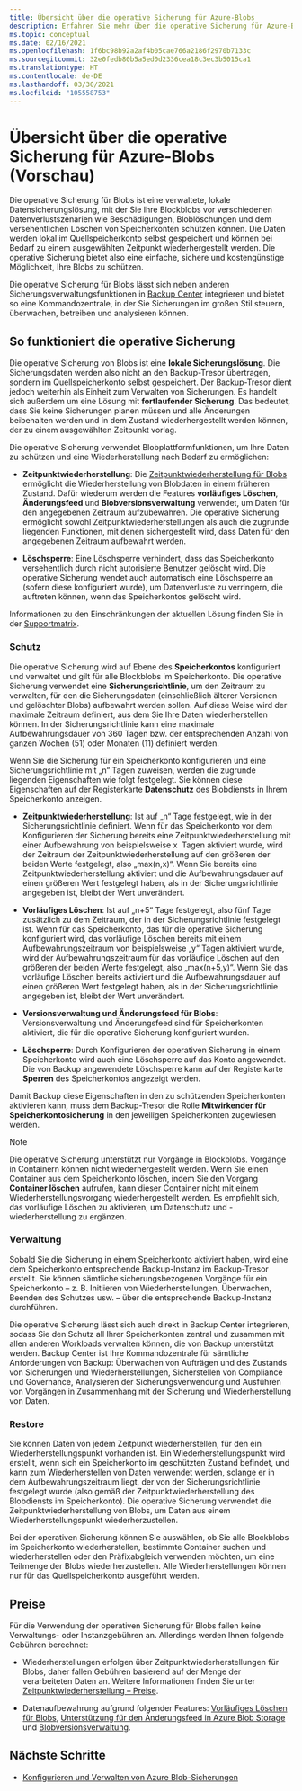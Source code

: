 ```yaml
---
title: Übersicht über die operative Sicherung für Azure-Blobs
description: Erfahren Sie mehr über die operative Sicherung für Azure-Blobs (Vorschau).
ms.topic: conceptual
ms.date: 02/16/2021
ms.openlocfilehash: 1f6bc98b92a2af4b05cae766a2186f2970b7133c
ms.sourcegitcommit: 32e0fedb80b5a5ed0d2336cea18c3ec3b5015ca1
ms.translationtype: HT
ms.contentlocale: de-DE
ms.lasthandoff: 03/30/2021
ms.locfileid: "105558753"
---
```

# <a name="overview-of-operational-backup-for-azure-blobs-in-preview"></a>Übersicht über die operative Sicherung für Azure-Blobs (Vorschau)

Die operative Sicherung für Blobs ist eine verwaltete, lokale Datensicherungslösung, mit der Sie Ihre Blockblobs vor verschiedenen Datenverlustszenarien wie Beschädigungen, Bloblöschungen und dem versehentlichen Löschen von Speicherkonten schützen können. Die Daten werden lokal im Quellspeicherkonto selbst gespeichert und können bei Bedarf zu einem ausgewählten Zeitpunkt wiederhergestellt werden. Die operative Sicherung bietet also eine einfache, sichere und kostengünstige Möglichkeit, Ihre Blobs zu schützen.

Die operative Sicherung für Blobs lässt sich neben anderen Sicherungsverwaltungsfunktionen in [Backup Center](backup-center-overview.md) integrieren und bietet so eine Kommandozentrale, in der Sie Sicherungen im großen Stil steuern, überwachen, betreiben und analysieren können.

## <a name="how-operational-backup-works"></a>So funktioniert die operative Sicherung

Die operative Sicherung von Blobs ist eine **lokale Sicherungslösung**. Die Sicherungsdaten werden also nicht an den Backup-Tresor übertragen, sondern im Quellspeicherkonto selbst gespeichert. Der Backup-Tresor dient jedoch weiterhin als Einheit zum Verwalten von Sicherungen. Es handelt sich außerdem um eine Lösung mit **fortlaufender Sicherung**. Das bedeutet, dass Sie keine Sicherungen planen müssen und alle Änderungen beibehalten werden und in dem Zustand wiederhergestellt werden können, der zu einem ausgewählten Zeitpunkt vorlag.

Die operative Sicherung verwendet Blobplattformfunktionen, um Ihre Daten zu schützen und eine Wiederherstellung nach Bedarf zu ermöglichen:

- **Zeitpunktwiederherstellung**: Die [Zeitpunktwiederherstellung für Blobs](../storage/blobs/point-in-time-restore-overview.md) ermöglicht die Wiederherstellung von Blobdaten in einem früheren Zustand. Dafür wiederum werden die Features **vorläufiges Löschen**, **Änderungsfeed** und **Blobversionsverwaltung** verwendet, um Daten für den angegebenen Zeitraum aufzubewahren. Die operative Sicherung ermöglicht sowohl Zeitpunktwiederherstellungen als auch die zugrunde liegenden Funktionen, mit denen sichergestellt wird, dass Daten für den angegebenen Zeitraum aufbewahrt werden.

- **Löschsperre**: Eine Löschsperre verhindert, dass das Speicherkonto versehentlich durch nicht autorisierte Benutzer gelöscht wird. Die operative Sicherung wendet auch automatisch eine Löschsperre an (sofern diese konfiguriert wurde), um Datenverluste zu verringern, die auftreten können, wenn das Speicherkontos gelöscht wird.

Informationen zu den Einschränkungen der aktuellen Lösung finden Sie in der [Supportmatrix](blob-backup-support-matrix.md).

### <a name="protection"></a>Schutz

Die operative Sicherung wird auf Ebene des **Speicherkontos** konfiguriert und verwaltet und gilt für alle Blockblobs im Speicherkonto. Die operative Sicherung verwendet eine **Sicherungsrichtlinie**, um den Zeitraum zu verwalten, für den die Sicherungsdaten (einschließlich älterer Versionen und gelöschter Blobs) aufbewahrt werden sollen. Auf diese Weise wird der maximale Zeitraum definiert, aus dem Sie Ihre Daten wiederherstellen können. In der Sicherungsrichtlinie kann eine maximale Aufbewahrungsdauer von 360 Tagen bzw. der entsprechenden Anzahl von ganzen Wochen (51) oder Monaten (11) definiert werden.

Wenn Sie die Sicherung für ein Speicherkonto konfigurieren und eine Sicherungsrichtlinie mit „n“ Tagen zuweisen, werden die zugrunde liegenden Eigenschaften wie folgt festgelegt. Sie können diese Eigenschaften auf der Registerkarte **Datenschutz** des Blobdiensts in Ihrem Speicherkonto anzeigen.

- **Zeitpunktwiederherstellung**: Ist auf „n“ Tage festgelegt, wie in der Sicherungsrichtlinie definiert. Wenn für das Speicherkonto vor dem Konfigurieren der Sicherung bereits eine Zeitpunktwiederherstellung mit einer Aufbewahrung von beispielsweise x  Tagen aktiviert wurde, wird der Zeitraum der Zeitpunktwiederherstellung auf den größeren der beiden Werte festgelegt, also „max(n,x)“. Wenn Sie bereits eine Zeitpunktwiederherstellung aktiviert und die Aufbewahrungsdauer auf einen größeren Wert festgelegt haben, als in der Sicherungsrichtlinie angegeben ist, bleibt der Wert unverändert.

- **Vorläufiges Löschen**: Ist auf „n+5“ Tage festgelegt, also fünf Tage zusätzlich zu dem Zeitraum, der in der Sicherungsrichtlinie festgelegt ist. Wenn für das Speicherkonto, das für die operative Sicherung konfiguriert wird, das vorläufige Löschen bereits mit einem Aufbewahrungszeitraum von beispielsweise „y“ Tagen aktiviert wurde, wird der Aufbewahrungszeitraum für das vorläufige Löschen auf den größeren der beiden Werte festgelegt, also „max(n+5,y)“. Wenn Sie das vorläufige Löschen bereits aktiviert und die Aufbewahrungsdauer auf einen größeren Wert festgelegt haben, als in der Sicherungsrichtlinie angegeben ist, bleibt der Wert unverändert.

- **Versionsverwaltung und Änderungsfeed für Blobs**: Versionsverwaltung und Änderungsfeed sind für Speicherkonten aktiviert, die für die operative Sicherung konfiguriert wurden.

- **Löschsperre**: Durch Konfigurieren der operativen Sicherung in einem Speicherkonto wird auch eine Löschsperre auf das Konto angewendet. Die von Backup angewendete Löschsperre kann auf der Registerkarte **Sperren** des Speicherkontos angezeigt werden.

Damit Backup diese Eigenschaften in den zu schützenden Speicherkonten aktivieren kann, muss dem Backup-Tresor die Rolle **Mitwirkender für Speicherkontosicherung** in den jeweiligen Speicherkonten zugewiesen werden.

>[!NOTE]
>Die operative Sicherung unterstützt nur Vorgänge in Blockblobs. Vorgänge in Containern können nicht wiederhergestellt werden. Wenn Sie einen Container aus dem Speicherkonto löschen, indem Sie den Vorgang **Container löschen** aufrufen, kann dieser Container nicht mit einem Wiederherstellungsvorgang wiederhergestellt werden. Es empfiehlt sich, das vorläufige Löschen zu aktivieren, um Datenschutz und -wiederherstellung zu ergänzen.

### <a name="management"></a>Verwaltung

Sobald Sie die Sicherung in einem Speicherkonto aktiviert haben, wird eine dem Speicherkonto entsprechende Backup-Instanz im Backup-Tresor erstellt. Sie können sämtliche sicherungsbezogenen Vorgänge für ein Speicherkonto – z. B. Initiieren von Wiederherstellungen, Überwachen, Beenden des Schutzes usw. – über die entsprechende Backup-Instanz durchführen.

Die operative Sicherung lässt sich auch direkt in Backup Center integrieren, sodass Sie den Schutz all Ihrer Speicherkonten zentral und zusammen mit allen anderen Workloads verwalten können, die von Backup unterstützt werden. Backup Center ist Ihre Kommandozentrale für sämtliche Anforderungen von Backup: Überwachen von Aufträgen und des Zustands von Sicherungen und Wiederherstellungen, Sicherstellen von Compliance und Governance, Analysieren der Sicherungsverwendung und Ausführen von Vorgängen in Zusammenhang mit der Sicherung und Wiederherstellung von Daten.

### <a name="restore"></a>Restore

Sie können Daten von jedem Zeitpunkt wiederherstellen, für den ein Wiederherstellungspunkt vorhanden ist. Ein Wiederherstellungspunkt wird erstellt, wenn sich ein Speicherkonto im geschützten Zustand befindet, und kann zum Wiederherstellen von Daten verwendet werden, solange er in dem Aufbewahrungszeitraum liegt, der von der Sicherungsrichtlinie festgelegt wurde (also gemäß der Zeitpunktwiederherstellung des Blobdiensts im Speicherkonto). Die operative Sicherung verwendet die Zeitpunktwiederherstellung von Blobs, um Daten aus einem Wiederherstellungspunkt wiederherzustellen.

Bei der operativen Sicherung können Sie auswählen, ob Sie alle Blockblobs im Speicherkonto wiederherstellen, bestimmte Container suchen und wiederherstellen oder den Präfixabgleich verwenden möchten, um eine Teilmenge der Blobs wiederherzustellen. Alle Wiederherstellungen können nur für das Quellspeicherkonto ausgeführt werden.

## <a name="pricing"></a>Preise

Für die Verwendung der operativen Sicherung für Blobs fallen keine Verwaltungs- oder Instanzgebühren an. Allerdings werden Ihnen folgende Gebühren berechnet:

- Wiederherstellungen erfolgen über Zeitpunktwiederherstellungen für Blobs, daher fallen Gebühren basierend auf der Menge der verarbeiteten Daten an. Weitere Informationen finden Sie unter [Zeitpunktwiederherstellung – Preise](../storage/blobs/point-in-time-restore-overview.md#pricing-and-billing).

- Datenaufbewahrung aufgrund folgender Features: [Vorläufiges Löschen für Blobs](../storage/blobs/soft-delete-blob-overview.md), [Unterstützung für den Änderungsfeed in Azure Blob Storage](../storage/blobs/storage-blob-change-feed.md) und [Blobversionsverwaltung](../storage/blobs/versioning-overview.md).

## <a name="next-steps"></a>Nächste Schritte

- [Konfigurieren und Verwalten von Azure Blob-Sicherungen](blob-backup-configure-manage.md)